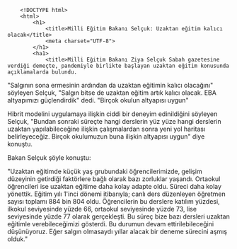  <!-- HTML file -->
        <!DOCTYPE html>
        <html>
            <h1>
                <title>Milli Eğitim Bakanı Selçuk: Uzaktan eğitim kalıcı olacak</title>
                <meta charset="UTF-8">
            </h1>   
            <ha1>
                <title>Milli Eğitim Bakanı Ziya Selçuk Sabah gazetesine verdiği demeçte, pandemiyle birlikte başlayan uzaktan eğitim konusunda açıklamalarda bulundu.

"Salgının sona ermesinin ardından da uzaktan eğitimin kalıcı olacağını" söyleyen Selçuk, "Salgın bitse de uzaktan eğitim artık kalıcı olacak. EBA altyapımızı güçlendirdik" dedi.
"Birçok okulun altyapısı uygun"

Hibrit modelini uygulamaya ilişkin ciddi bir deneyim edinildiğini söyleyen Selçuk, "Bundan sonraki süreçte hangi derslerin yüz yüze hangi derslerin uzaktan yapılabileceğine ilişkin çalışmalardan sonra yeni yol haritası belirleyeceğiz. Birçok okulumuzun buna ilişkin altyapısı uygun" diye konuştu.

Bakan Selçuk şöyle konuştu:

"Uzaktan eğitimde küçük yaş grubundaki öğrencilerimizde, gelişim düzeyinin getirdiği faktörlere bağlı olarak bazı zorluklar yaşandı. Ortaokul öğrencileri ise uzaktan eğitime daha kolay adapte oldu. Süreci daha kolay yönettik. Eğitim yılı 1'inci dönemi itibarıyla; canlı ders düzenleyen öğretmen sayısı toplamı 884 bin 804 oldu. Öğrencilerin bu derslere katılım yüzdesi, ilkokul seviyesinde yüzde 66, ortaokul seviyesinde yüzde 73, lise seviyesinde yüzde 77 olarak gerçekleşti. Bu süreç bize bazı dersleri uzaktan eğitimle verebileceğimizi gösterdi. Bu durumun devam ettirilebileceğini düşünüyoruz. Eğer salgın olmasaydı yıllar alacak bir deneme sürecini aşmış olduk."  </title>
                <meta charset="UTF-8">
            </ha1>
            <h2>
                <title>EBA DESTEK NOKTALARI HER GEÇEN GÜN DAHA DA GÜÇLENİYOR </title>
                <meta charset="UTF-8">
            </h2>
            <ha2>
                <title>Öğrencilerin EBA Destek merkezlerine giderek internet, bilgisayar ve EBA içeriği gibi hizmetlerden ücretsiz yararlanabildiğini belirten Selçuk; merkezlerin sayısını artırmaya çalıştıklarını, UNICEF'in desteğiyle 164 yeni EBA Destek Merkezi daha kurulduğunu ifade ederek şunları söyledi: "Bu merkezler, kalıcı merkezler. Küresel salgın döneminin ihtiyacını karşılamak için geçici olarak oluşturduğumuz merkezler değil. Dünya çapında bir standarda kavuşmuş olan, 20 milyara yakın tıklanma sayısıyla dünya birinciliğini elinde tutan Eğitim Bilişim Ağı'mızın içerikleri küresel salgın sona erdiğinde de tüm çocuklarımızın hizmetinde olacak. Müfredatın içindeki konuların tekrarı, pekiştirilmesi ve bazı derslerin yeniden izlenmesi niteliğinde çalışmalara hizmet edecek."</title>
                <meta charset="UTF-8">
            </ha2>
            <h3>
                <title>Bakan Selçuk: EBA ARTIK YURTDIŞINDAKİ TÜRKLERİN DE HİZMETİNDE OLACAK </title>
                <meta charset="UTF-8">
            </h3>
            <ha3>
                <title>Bakan Selçuk; yurt dışındaki Türk öğrencilerin de eğitim materyali desteği talebinde bulunduklarını bildiren Selçuk, "Almanya'ya, Avusturya'ya, İtalya'ya, Fransa'ya yani hangi ülkede Türk okullarımız istiyorsa EBA'yı açtık. KKTC'nin tüm öğretmenlerine ve öğrencilerine de açtık. Şimdi EBA'nın kullanımı için Azerbaycan ile de bir çalışma içindeyiz. Kosova'dan da talep var. EBA artık yurt dışındaki Türklerin de hizmetinde olacak. EBA'da yurt dışındaki Türkler için hem ikinci dil olarak Türkçe'nin öğretimi hem de akademik destek noktasında ciddi bir faaliyet oluşturuyoruz. EBA içeriklerini aynı zamanda eğitim fakülteleri öğrencileri ve yüksek lisans öğrencileri için de açtık. EBA, artık uzaktan eğitimin ortak paydası haline geldi" diye konuştu. https://www.trthaber.com/haber/gundem/bakan-selcuk-eba-artik-yurt-disindaki-turklerin-de-hizmetinde-olacak-566065.html</title>
                <meta charset="UTF-8">
            </ha3>
        </html>
